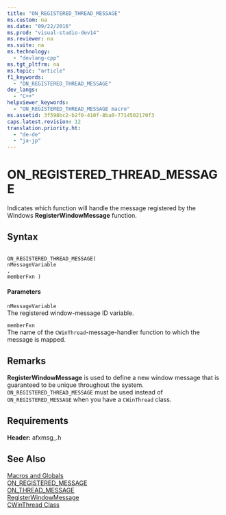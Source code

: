 ```yaml
---
title: "ON_REGISTERED_THREAD_MESSAGE"
ms.custom: na
ms.date: "09/22/2016"
ms.prod: "visual-studio-dev14"
ms.reviewer: na
ms.suite: na
ms.technology: 
  - "devlang-cpp"
ms.tgt_pltfrm: na
ms.topic: "article"
f1_keywords: 
  - "ON_REGISTERED_THREAD_MESSAGE"
dev_langs: 
  - "C++"
helpviewer_keywords: 
  - "ON_REGISTERED_THREAD_MESSAGE macro"
ms.assetid: 3f598bc2-b2f0-410f-8ba0-7714502170f3
caps.latest.revision: 12
translation.priority.ht: 
  - "de-de"
  - "ja-jp"
---
```

# ON_REGISTERED_THREAD_MESSAGE
Indicates which function will handle the message registered by the Windows **RegisterWindowMessage** function.  
  
## Syntax  
  
```  
  
ON_REGISTERED_THREAD_MESSAGE(  
nMessageVariable  
,   
memberFxn )  
```  
  
#### Parameters  
 `nMessageVariable`  
 The registered window-message ID variable.  
  
 `memberFxn`  
 The name of the `CWinThread`-message-handler function to which the message is mapped.  
  
## Remarks  
 **RegisterWindowMessage** is used to define a new window message that is guaranteed to be unique throughout the system. `ON_REGISTERED_THREAD_MESSAGE` must be used instead of `ON_REGISTERED_MESSAGE` when you have a `CWinThread` class.  
  
## Requirements  
 **Header:** afxmsg_.h  
  
## See Also  
 [Macros and Globals](../VS_csharp/mfc-macros-and-globals.md)   
 [ON_REGISTERED_MESSAGE](../VS_csharp/on_registered_message.md)   
 [ON_THREAD_MESSAGE](../VS_csharp/on_thread_message.md)   
 [RegisterWindowMessage](http://msdn.microsoft.com/library/windows/desktop/ms644947)   
 [CWinThread Class](../VS_csharp/cwinthread-class.md)
